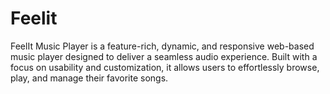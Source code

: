 # Feelit
FeelIt Music Player is a feature-rich, dynamic, and responsive web-based music player designed to deliver a seamless audio experience. Built with a focus on usability and customization, it allows users to effortlessly browse, play, and manage their favorite songs.
